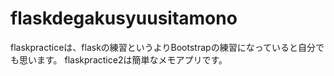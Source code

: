 # flaskdegakusyuusitamono
flaskpracticeは、flaskの練習というよりBootstrapの練習になっていると自分でも思います。
flaskpractice2は簡単なメモアプリです。
